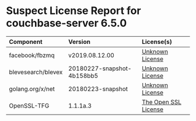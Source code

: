 
Suspect License Report for couchbase-server 6.5.0
=================================================

|Component|Version|License(s)|
| :--- | :--- | :--- |
|facebook/fbzmq|v2019.08.12.00|[Unknown License](../../license-data/00000000-0010-0000-0000-000000000000.txt)|
|blevesearch/blevex|20180227-snapshot-4b158bb5|[Unknown License](../../license-data/00000000-0010-0000-0000-000000000000.txt)|
|golang.org/x/net|20180223-snapshot|[Unknown License](../../license-data/00000000-0010-0000-0000-000000000000.txt)|
|OpenSSL-TFG|1.1.1a.3|[The Open SSL License](../../license-data/8adc012e-9844-43ef-91cf-b45a3302c597.txt)|
